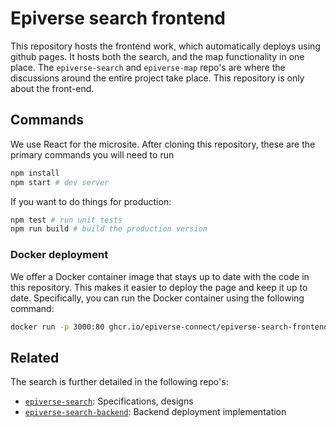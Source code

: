 # Epiverse search frontend

This repository hosts the frontend work, which automatically deploys using github pages. It hosts both the search, and the map functionality in one place. The `epiverse-search` and `epiverse-map` repo's are where the discussions around the entire project take place. This repository is only about the front-end.

## Commands

We use React for the microsite. After cloning this repository, these are the primary commands you will need to run

```sh
npm install
npm start # dev server
```

If you want to do things for production:

```sh
npm test # run unit tests
npm run build # build the production version
```

### Docker deployment

We offer a Docker container image that stays up to date with the code in this repository. This makes it easier to deploy the page and keep it up to date. Specifically, you can run the Docker container using the following command:

```sh
docker run -p 3000:80 ghcr.io/epiverse-connect/epiverse-search-frontend:latest
```

## Related

The search is further detailed in the following repo's:

- [`epiverse-search`](https://github.com/epiverse-connect/epiverse-search): Specifications, designs
- [`epiverse-search-backend`](https://github.com/epiverse-connect/epiverse-search-backend): Backend deployment implementation
